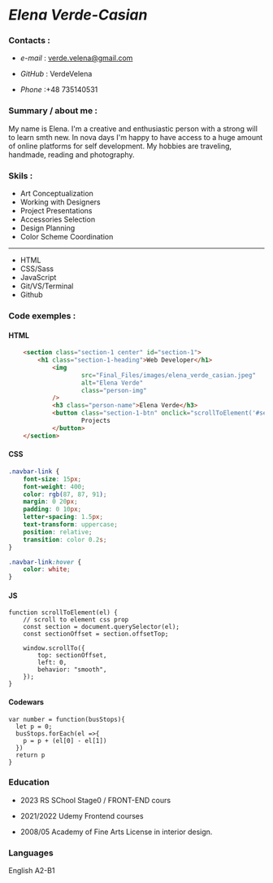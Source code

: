<!-- # CV -->

# _Elena Verde-Casian_

### **Contacts :**

- _e-mail_ : verde.velena@gmail.com

- _GitHub_ : VerdeVelena

- _Phone_ :+48 735140531

### **Summary / about me :**

My name is Elena. I'm a creative and enthusiastic person with a strong will to learn smth new.
In nova days I'm happy to have access to a huge amount of online platforms for self development.
My hobbies are traveling, handmade, reading and photography.

### **Skils :**

- Art Conceptualization
- Working with Designers
- Project Presentations
- Accessories Selection
- Design Planning
- Color Scheme Coordination

---

- HTML
- CSS/Sass
- JavaScript
- Git/VS/Terminal
- Github

### **Code exemples :**

#### HTML

```HTML
	<section class="section-1 center" id="section-1">
		<h1 class="section-1-heading">Web Developer</h1>
			<img
					src="Final_Files/images/elena_verde_casian.jpeg"
					alt="Elena Verde"
					class="person-img"
			/>
			<h3 class="person-name">Elena Verde</h3>
			<button class="section-1-btn" onclick="scrollToElement('#section-3')">
					Projects
			</button>
	</section>

```

#### CSS

```CSS
.navbar-link {
	font-size: 15px;
	font-weight: 400;
	color: rgb(87, 87, 91);
	margin: 0 20px;
	padding: 0 10px;
	letter-spacing: 1.5px;
	text-transform: uppercase;
	position: relative;
	transition: color 0.2s;
}

.navbar-link:hover {
	color: white;
}


```

#### JS

```JS
function scrollToElement(el) {
	// scroll to element css prop
	const section = document.querySelector(el);
	const sectionOffset = section.offsetTop;

	window.scrollTo({
		top: sectionOffset,
		left: 0,
		behavior: "smooth",
	});
}
```

#### Codewars

```JS
var number = function(busStops){
  let p = 0;
  busStops.forEach(el =>{
    p = p + (el[0] - el[1])
  })
  return p
}

```

### **Education**

- 2023 RS SChool Stage0 / FRONT-END cours

- 2021/2022 Udemy Frontend courses

- 2008/05 Academy of Fine Arts
  License in interior design.

### **Languages**

English A2-B1
